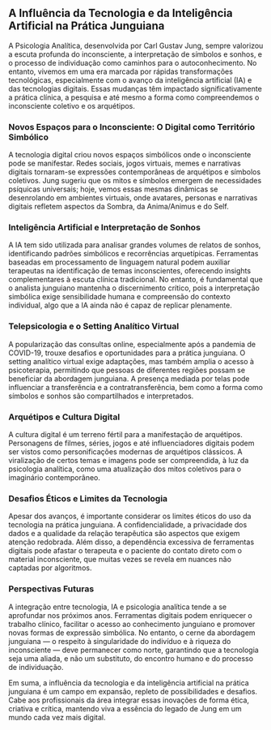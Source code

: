 
## A Influência da Tecnologia e da Inteligência Artificial na Prática Junguiana

A Psicologia Analítica, desenvolvida por Carl Gustav Jung, sempre valorizou a escuta profunda do inconsciente, a interpretação de símbolos e sonhos, e o processo de individuação como caminhos para o autoconhecimento. No entanto, vivemos em uma era marcada por rápidas transformações tecnológicas, especialmente com o avanço da inteligência artificial (IA) e das tecnologias digitais. Essas mudanças têm impactado significativamente a prática clínica, a pesquisa e até mesmo a forma como compreendemos o inconsciente coletivo e os arquétipos.

### Novos Espaços para o Inconsciente: O Digital como Território Simbólico

A tecnologia digital criou novos espaços simbólicos onde o inconsciente pode se manifestar. Redes sociais, jogos virtuais, memes e narrativas digitais tornaram-se expressões contemporâneas de arquétipos e símbolos coletivos. Jung sugeriu que os mitos e símbolos emergem de necessidades psíquicas universais; hoje, vemos essas mesmas dinâmicas se desenrolando em ambientes virtuais, onde avatares, personas e narrativas digitais refletem aspectos da Sombra, da Anima/Animus e do Self.

### Inteligência Artificial e Interpretação de Sonhos

A IA tem sido utilizada para analisar grandes volumes de relatos de sonhos, identificando padrões simbólicos e recorrências arquetípicas. Ferramentas baseadas em processamento de linguagem natural podem auxiliar terapeutas na identificação de temas inconscientes, oferecendo insights complementares à escuta clínica tradicional. No entanto, é fundamental que o analista junguiano mantenha o discernimento crítico, pois a interpretação simbólica exige sensibilidade humana e compreensão do contexto individual, algo que a IA ainda não é capaz de replicar plenamente.

### Telepsicologia e o Setting Analítico Virtual

A popularização das consultas online, especialmente após a pandemia de COVID-19, trouxe desafios e oportunidades para a prática junguiana. O setting analítico virtual exige adaptações, mas também amplia o acesso à psicoterapia, permitindo que pessoas de diferentes regiões possam se beneficiar da abordagem junguiana. A presença mediada por telas pode influenciar a transferência e a contratransferência, bem como a forma como símbolos e sonhos são compartilhados e interpretados.

### Arquétipos e Cultura Digital

A cultura digital é um terreno fértil para a manifestação de arquétipos. Personagens de filmes, séries, jogos e até influenciadores digitais podem ser vistos como personificações modernas de arquétipos clássicos. A viralização de certos temas e imagens pode ser compreendida, à luz da psicologia analítica, como uma atualização dos mitos coletivos para o imaginário contemporâneo.

### Desafios Éticos e Limites da Tecnologia

Apesar dos avanços, é importante considerar os limites éticos do uso da tecnologia na prática junguiana. A confidencialidade, a privacidade dos dados e a qualidade da relação terapêutica são aspectos que exigem atenção redobrada. Além disso, a dependência excessiva de ferramentas digitais pode afastar o terapeuta e o paciente do contato direto com o material inconsciente, que muitas vezes se revela em nuances não captadas por algoritmos.

### Perspectivas Futuras

A integração entre tecnologia, IA e psicologia analítica tende a se aprofundar nos próximos anos. Ferramentas digitais podem enriquecer o trabalho clínico, facilitar o acesso ao conhecimento junguiano e promover novas formas de expressão simbólica. No entanto, o cerne da abordagem junguiana — o respeito à singularidade do indivíduo e à riqueza do inconsciente — deve permanecer como norte, garantindo que a tecnologia seja uma aliada, e não um substituto, do encontro humano e do processo de individuação.

Em suma, a influência da tecnologia e da inteligência artificial na prática junguiana é um campo em expansão, repleto de possibilidades e desafios. Cabe aos profissionais da área integrar essas inovações de forma ética, criativa e crítica, mantendo viva a essência do legado de Jung em um mundo cada vez mais digital.
```
